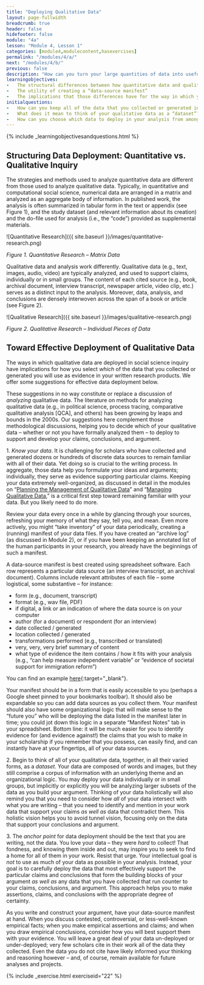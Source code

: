 ```yaml
---
title: "Deploying Qualitative Data"
layout: page-fullwidth
breadcrumb: true
header: false
hidefooter: false
module: "4a"
lesson: "Module 4, Lesson 1"
categories: [module4,modulecontent,hasexercises]
permalink: "/modules/4/a/"
next: "/modules/4/b/"
previous: false
description: "How can you turn your large quantities of data into useful evidence in a manuscript?"
learningobjectives:
-   The structural differences between how quantitative data and qualitative data are deployed in social science inquiry.
-   The utility of creating a “data-source manifest”
-   The implications that those differences have for the way in which you think about and draw on the qualitative data you have collected and generated as evidence in your work.
initialquestions:
-   How can you keep all of the data that you collected or generated in mind when writing your research products?
-   What does it mean to think of your qualitative data as a “dataset”?
-   How can you choose which data to deploy in your analysis from among *all* of the data you collected and generated?
---
```

{% include _learningobjectivesandquestions.html %}


## Structuring Data Deployment: Quantitative vs. Qualitative Inquiry

The strategies and methods used to analyze quantitative data are different from those used to analyze qualitative data. Typically, in quantitative and computational social science, numerical data are arranged in a matrix and analyzed as an aggregate body of information. In published work, the analysis is often summarized in tabular form in the text or appendix (see Figure 1), and the study dataset (and relevant information about its creation) and the do-file used for analysis (i.e., the “code”) provided as supplemental materials.

![Quantitative Research]({{ site.baseurl }}/images/quantitative-research.png)

*Figure 1. Quantitative Research – Matrix Data*

Qualitative data and analysis work differently. Qualitative data (e.g., text, images, audio, video) are typically analyzed, and used to support claims, individually or in small groups. The content of each cited source (e.g., book, archival document, interview transcript, newspaper article, video clip, etc.) serves as a distinct input to the analysis. Moreover, data, analysis, and conclusions are densely interwoven across the span of a book or article (see Figure 2).

![Qualitative Research]({{ site.baseurl }}/images/qualitative-research.png)

*Figure 2. Qualitative Research – Individual Pieces of Data*

## Toward Effective Deployment of Qualitative Data

The ways in which qualitative data are deployed in social science inquiry have implications for how you select *which* of the data that you collected or generated you will use as evidence in your written research products. We offer some suggestions for effective data deployment below.

These suggestions in no way constitute or replace a discussion of *analyzing* qualitative data. The literature on methods for analyzing qualitative data (e.g., in political science, process tracing, comparative qualitative analysis \[QCA\], and others) has been growing by leaps and bounds in the 2000s. Our suggestions here complement those methodological discussions, helping you to decide which of your qualitative data – whether or not you have formally analyzed them – to deploy to support and develop your claims, conclusions, and argument.

1\. *Know your data*. It is challenging for scholars who have collected and generated dozens or hundreds of discrete data sources to remain familiar with all of their data. Yet doing so is crucial to the writing process. In aggregate, those data help you formulate your ideas and arguments; individually, they serve as evidence supporting particular claims. Keeping your data extremely well-organized, as discussed in detail in the modules on “[Planning the Management of Qualitative Data]({{site.baseurl}}/modules/1)” and “[Managing Qualitative Data]({{site.baseurl}}/modules/2),” is a critical first step toward remaining familiar with your data. But you likely need to do more.

Review your data every once in a while by glancing through your sources, refreshing your memory of what they say, tell you, and mean. Even more actively, you might “take inventory” of your data periodically, creating a (running) manifest of your data files. If you have created an “archive log” (as discussed in Module 2), or if you have been keeping an annotated list of the human participants in your research, you already have the beginnings of such a manifest.

A data-source manifest is best created using spreadsheet software. Each row represents a particular data source (an interview transcript, an archival document). Columns include relevant attributes of each file –
some logistical, some substantive – for instance:
-   form (e.g., document, transcript)
-   format (e.g., wav file, PDF)
-   if digital, a link or an indication of where the data source is on your computer
-   author (for a document) or respondent (for an interview)
-   date collected / generated
-   location collected / generated
-   transformations performed (e.g., transcribed or translated)
-   very, very, very brief summary of content
-   what type of evidence the item contains / how it fits with your analysis (e.g., “can help measure independent variable” or “evidence of societal support for immigration reform”)

You can find an example
[here](https://docs.google.com/spreadsheets/d/1aSGf9DMrjQcRHzN8nRl4iIbpEu2bAGFrEAM4chpehBQ/edit#gid=0){:target="_blank"}.

Your manifest should be in a form that is easily accessible to you
(perhaps a Google sheet pinned to your bookmarks toolbar). It should also be expandable so you can add data sources as you collect them. Your manifest should also have some organizational logic that will make sense to the “future you” who will be deploying the data listed in the manifest later in time; you could jot down this logic in a separate
“Manifest Notes” tab in your spreadsheet. Bottom line: it will be much easier for you to identify evidence for (and evidence against!) the claims that you wish to make in your scholarship if you remember that you possess, can easily find, and can instantly have at your fingertips, all of your data sources.

2\. Begin to think of all of your qualitative data, together, in all their varied forms, as a *dataset*. Your data are composed of words and images, but they still comprise a corpus of information with an underlying theme and an organizational logic. You may deploy your data individually or in small groups, but implicitly or explicitly you will be analyzing larger subsets of the data as you build your argument. Thinking of your data holistically will also remind you that you need to consider how *all* of your data intersect with what you are writing –
that you need to identify and mention in your work data that support your claims *as well as* data that contradict them. This holistic vision helps you to avoid tunnel vision, focusing only on the data that support your conclusions and argument.

3\. The *anchor point* for data deployment should be the text that you are writing, not the data. You love your data – they were *hard* to collect! That fondness, and knowing them inside and out, may inspire you to seek to find a home for all of them in your work. Resist that urge. Your intellectual goal is *not* to use as much of your data as possible in your analysis. Instead, your goal is to carefully deploy the data that most effectively support the particular claims and conclusions that form the building blocks of your argument *as well as* any data that you have collected that run counter to your claims, conclusions, and argument. This approach helps you to make assertions, claims, and conclusions with the appropriate degree of certainty.

As you write and construct your argument, have your data-source manifest at hand. When you discuss contested, controversial, or less-well-known empirical facts; when you make empirical assertions and claims; and when you draw empirical conclusions, consider how you will best support them with your evidence. You will leave a great deal of your data un-deployed or under-deployed; very few scholars cite in their work all of the data they collected. Even the data you do not cite have likely informed your thinking and reasoning however – and, of course, remain available for future analyses and projects.


{% include _exercise.html exerciseid="22" %}

